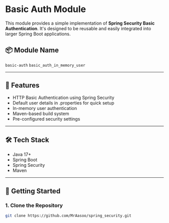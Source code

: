 # Basic Auth Module

This module provides a simple implementation of **Spring Security Basic Authentication**. It's designed to be reusable and easily integrated into larger Spring Boot applications.

## 📦 Module Name

`basic-auth`
`basic_auth_in_memory_user`

---

## 🔧 Features

- HTTP Basic Authentication using Spring Security
- Default user details in .properties for quick setup
- In-memory user authentication
- Maven-based build system
- Pre-configured security settings

---

## 🛠️ Tech Stack

- Java 17+
- Spring Boot
- Spring Security
- Maven

---

## 🚀 Getting Started

### 1. Clone the Repository

```bash
git clone https://github.com/MrAasoo/spring_security.git
